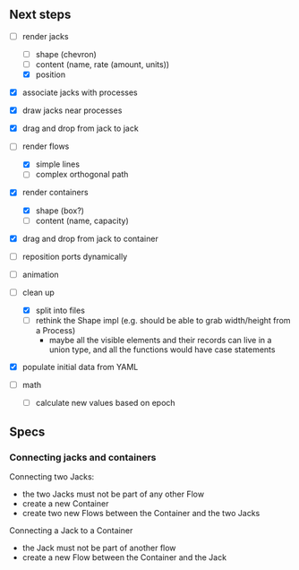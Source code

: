 
## Next steps

- [ ] render jacks
  - [ ] shape (chevron)
  - [ ] content (name, rate (amount, units))
  - [X] position
- [X] associate jacks with processes
- [X] draw jacks near processes

- [X] drag and drop from jack to jack
- [ ] render flows
  - [X] simple lines
  - [ ] complex orthogonal path
- [X] render containers
  - [X] shape (box?)
  - [ ] content (name, capacity)

- [X] drag and drop from jack to container


- [ ] reposition ports dynamically
- [ ] animation

- [ ] clean up
  - [X] split into files
  - [ ] rethink the Shape impl (e.g. should be able to grab width/height from a Process)
    - maybe all the visible elements and their records can live in a union type, and all the functions would have case statements

- [X] populate initial data from YAML

- [ ] math
  - [ ] calculate new values based on epoch

## Specs

### Connecting jacks and containers

Connecting two Jacks:
- the two Jacks must not be part of any other Flow
- create a new Container
- create two new Flows between the Container and the two Jacks

Connecting a Jack to a Container
- the Jack must not be part of another flow
- create a new Flow between the Container and the Jack